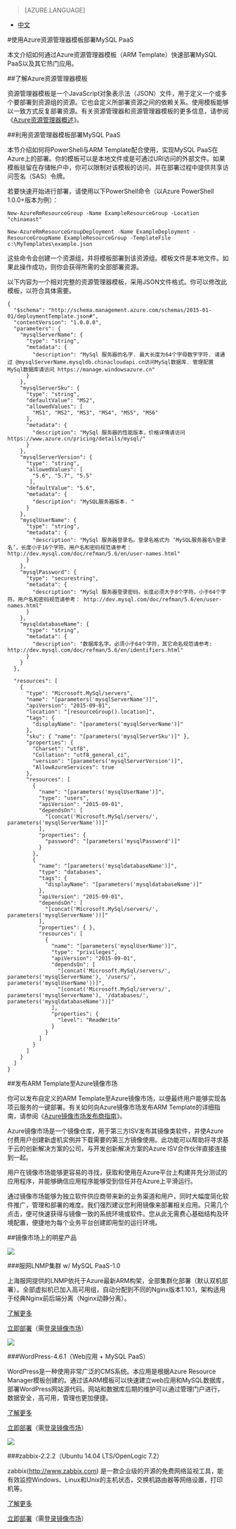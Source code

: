 <properties linkid="" urlDisplayName="" pageTitle="使用Azure资源管理器模板部署MySQL PaaS - Azure微软云" metaKeywords="Azure云, 技术文档, 文档与资源, MySQL, 数据库, 资源管理器, ARM, ARM Template, Azure MySQL, MySQL PaaS, Azure MySQL PaaS, Azure MySQL Service, Azure RDS" description="本文介绍如何通过Azure资源管理器模板（ARM Template）快速部署MySQL PaaS以及其它热门应用。" metaCanonical="" services="MySQL" documentationCenter="Services" title="" authors="" solutions="" manager="" editor="" />  

<tags ms.service="mysql" ms.date="03/14/2017" wacn.date="03/14/2017" wacn.lang="cn" />

> [AZURE.LANGUAGE]
- [中文](/documentation/articles/mysql-database-armtemplate-deploymysql/)

#使用Azure资源管理器模板部署MySQL PaaS

本文介绍如何通过Azure资源管理器模板（ARM Template）快速部署MySQL PaaS以及其它热门应用。

##了解Azure资源管理器模板

资源管理器模板是一个JavaScript对象表示法（JSON）文件，用于定义一个或多个要部署到资源组的资源。它也会定义所部署资源之间的依赖关系。使用模板能够以一致方式反复部署资源。有关资源管理器和资源管理器模板的更多信息，请参阅《[Azure资源管理器概述](https://docs.microsoft.com/zh-cn/azure/azure-resource-manager/resource-group-overview)》。

##利用资源管理器模板部署MySQL PaaS

本节介绍如何将PowerShell与ARM Template配合使用，实现MySQL PaaS在Azure上的部署。你的模板可以是本地文件或是可通过URI访问的外部文件。如果模板驻留在存储帐户中，你可以限制对该模板的访问，并在部署过程中提供共享访问签名（SAS）令牌。

若要快速开始进行部署，请使用以下PowerShell命令（以Azure PowerShell 1.0.0+版本为例）：

	New-AzureRmResourceGroup -Name ExampleResourceGroup -Location "chinaeast"
	
	New-AzureRmResourceGroupDeployment -Name ExampleDeployment -ResourceGroupName ExampleResourceGroup -TemplateFile c:\MyTemplates\example.json

这些命令会创建一个资源组，并将模板部署到该资源组。模板文件是本地文件。如果此操作成功，则你会获得所需的全部部署资源。

以下内容为一个相对完整的资源管理器模板，采用JSON文件格式。你可以修改此模板，以符合具体需要。

	{
	  "$schema": "http://schema.management.azure.com/schemas/2015-01-01/deploymentTemplate.json#",
	  "contentVersion": "1.0.0.0",
	  "parameters": {
	    "mysqlServerName": {
	      "type": "string",
	      "metadata": {
	        "description": "MySql 服务器的名字. 最大长度为64个字母数字字符. 请通过 @mysqlServerName.mysqldb.chinacloudapi.cn访问MySql数据库. 管理配置MySql数据库请访问 https://manage.windowsazure.cn"
	      }
	    },
	    "mysqlServerSku": {
	      "type": "string",
	      "defaultValue": "MS2",
	      "allowedValues": [
	        "MS1", "MS2", "MS3", "MS4", "MS5", "MS6"
	      ],
	      "metadata": {
	        "description": "MySql 服务器的性能版本，价格详情请访问 https://www.azure.cn/pricing/details/mysql/"
	      }
	    },
	    "mysqlServerVersion": {
	      "type": "string",
	      "allowedValues": [
	        "5.6", "5.7", "5.5"
	       ],
	      "defaultValue": "5.6",
	      "metadata": {
	        "description": "MySQL服务器版本. "
	      }
	    },
	    "mysqlUserName": {
	      "type": "string",
	      "metadata": {
	        "description": "MySql 服务器登录名。登录名格式为 ‘MySQL服务器名%登录名’，长度小于16个字符。用户名和密码规范请参考： http://dev.mysql.com/doc/refman/5.6/en/user-names.html"
	      }
	    },
	    "mysqlPassword": {
	      "type": "securestring",
	      "metadata": {
	        "description": "MySql 服务器登录密码。长度必须大于8个字符，小于64个字符。用户名和密码规范请参考： http://dev.mysql.com/doc/refman/5.6/en/user-names.html"
	      }
	    },
	    "mysqldatabaseName": {
	      "type": "string",
	      "metadata": {
	        "description": "数据库名字。必须小于64个字符，其它命名规范请参考: http://dev.mysql.com/doc/refman/5.6/en/identifiers.html"
	      }
	    }
	  },
	
	  "resources": [   
	    {
	      "type": "Microsoft.MySql/servers",
	      "name": "[parameters('mysqlServerName')]",
	      "apiVersion": "2015-09-01",
	      "location": "[resourceGroup().location]",
	      "tags": {
	        "displayName": "[parameters('mysqlServerName')]"
	      },
	      "sku": { "name": "[parameters('mysqlServerSku')]" },
	      "properties": {
	        "Charset": "utf8",
	        "Collation": "utf8_general_ci",
	        "version": "[parameters('mysqlServerVersion')]",
	        "AllowAzureServices": true
	      },
	      "resources": [
	        {
	          "name": "[parameters('mysqlUserName')]",
	          "type": "users",
	          "apiVersion": "2015-09-01",
	          "dependsOn": [
	            "[concat('Microsoft.MySql/servers/', parameters('mysqlServerName'))]"
	          ],
	          "properties": {
	            "password": "[parameters('mysqlPassword')]"
	          }
	        },
	        {
	          "name": "[parameters('mysqldatabaseName')]",
	          "type": "databases",
	          "tags": {
	            "displayName": "[parameters('mysqldatabaseName')]"
	          },
	          "apiVersion": "2015-09-01",
	          "dependsOn": [
	            "[concat('Microsoft.MySql/servers/', parameters('mysqlServerName'))]"
	          ],
	          "properties": { },
	          "resources": [
	            {
	              "name": "[parameters('mysqlUserName')]",
	              "type": "privileges",
	              "apiVersion": "2015-09-01",
	              "dependsOn": [
	                "[concat('Microsoft.MySql/servers/', parameters('mysqlServerName'), '/users/', parameters('mysqlUserName'))]",
	                "[concat('Microsoft.MySql/servers/', parameters('mysqlServerName'), '/databases/', parameters('mysqldatabaseName'))]"
	              ],
	              "properties": {
	                "level": "ReadWrite"
	              }
	            }
	          ]
	        }
	      ]
	    }
	  ]
	}

##发布ARM Template至Azure镜像市场

你可以发布自定义的ARM Template至Azure镜像市场，以便最终用户能够实现各项云服务的一键部署。有关如何向Azure镜像市场发布ARM Template的详细指南，请参阅《[Azure镜像市场发布商指南](https://market.azure.cn/Documentation/article/publishguide/)》。

Azure镜像市场是一个镜像仓库，用于第三方ISV发布其镜像类软件，并使Azure付费用户创建新虚机实例并下载需要的第三方镜像使用。此功能可以帮助将寻求基于云的创新解决方案的公司，与开发创新解决方案的Azure ISV合作伙伴直接连接到一起。

用户在镜像市场能够更容易的寻找，获取和使用在Azure平台上构建并充分测试的应用程序，并能够确信应用程序能够受到信任并在Azure上平滑运行。

通过镜像市场能够为独立软件供应商带来新的业务渠道和用户，同时大幅度简化软件推广，管理和部署的难度。我们强烈建议您利用镜像来部署相关应用。只需几个点击，便可快速获得与镜像一致的系统环境或软件。您从此无需费心基础结构及环境配置，便捷地为每个业务平台创建即用型的运行环境。

##镜像市场上的明星产品

![](./media/mysql-database-armtemplate-deploymysql/fuwang.png)

###服网LNMP集群 w/ MySQL PaaS-1.0

上海服网提供的LNMP依托于Azure最新ARM构架，全部集群化部署（默认双机部署）。全部虚拟机已加入高可用组，自动分配到不同的Nginx版本1.10.1，架构适用于经典Nginx前后端分离（Nginx动静分离）。

[了解更多](https://market.azure.cn/Vhd/Show?vhdId=12005&version=14150)

[立即部署](https://market.azure.cn/VM/Launch?vhdId=12005&version=14150)（需[登录镜像市场](https://market.azure.cn/Sign/Login?url=%2fVhd%2fShow%3fvhdId%3d12005%26version%3d14150)）

![](./media/mysql-database-armtemplate-deploymysql/wordpress.png)

###WordPress-4.6.1（Web应用 + MySQL PaaS）

WordPress是一种使用非常广泛的CMS系统。本应用是根据Azure Resource Manager模板创建的。通过该ARM模板可以快速建立web应用和MySQL数据库，部署WordPress网站源代码。网站和数据库后期的维护可以通过管理门户进行，数据安全，高可用，管理也更加便捷。

[了解更多](https://market.azure.cn/Vhd/Show?vhdId=12006&version=14125)

[立即部署](https://market.azure.cn/VM/Launch?vhdId=12006&version=14125)（需[登录镜像市场](https://market.azure.cn/Sign/Login?url=%2fVhd%2fShow%3fvhdId%3d12006%26version%3d14125)）

![](./media/mysql-database-armtemplate-deploymysql/zabbix.png)

###zabbix-2.2.2（Ubuntu 14.04 LTS/OpenLogic 7.2）

zabbix(http://www.zabbix.com) 是一款企业级的开源的免费网络监视工具，能有效监控Windows、Linux和Unix的主机状态，交换机路由器等网络设置，打印机等。

[了解更多](https://market.azure.cn/Vhd/Show?vhdId=12009&version=14123)

[立即部署](https://market.azure.cn/VM/Launch?vhdId=12009&version=14123)（需[登录镜像市场](https://market.azure.cn/Sign/Login?url=%2fVhd%2fShow%3fvhdId%3d12009%26version%3d14123)）